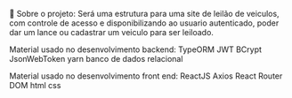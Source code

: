 🎉 Sobre  o projeto:
  Será uma estrutura para uma site de leilão de veiculos, com controle de acesso e disponibilizando ao usuario autenticado, poder dar um lance ou cadastrar um veiculo para ser leiloado.

Material usado no desenvolvimento backend:
TypeORM
JWT
BCrypt
JsonWebToken
yarn
banco de dados relacional

Material usado no desenvolvimento front end:
ReactJS
Axios
React Router DOM
html 
css
   

